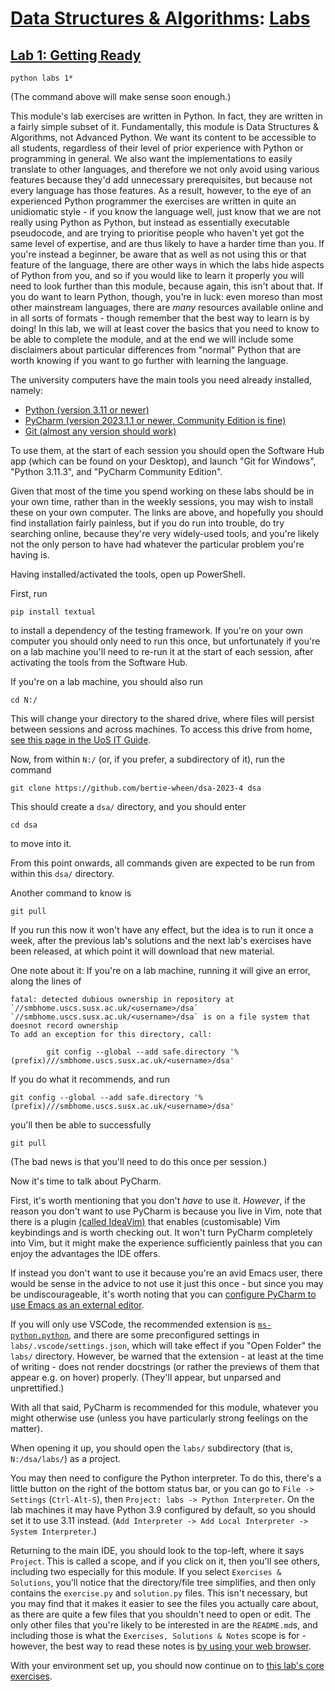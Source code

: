 # [Data Structures & Algorithms](https://github.com/bertie-wheen/dsa-2023-4/blob/trunk/README.md): [Labs](https://github.com/bertie-wheen/dsa-2023-4/blob/trunk/labs/README.md)

## [Lab 1: Getting Ready](https://github.com/bertie-wheen/dsa-2023-4/blob/trunk/labs/lab1/README.md)

```shell
python labs 1*
```

(The command above will make sense soon enough.)

This module's lab exercises are written in Python. In fact, they are written in a fairly simple subset of it.
Fundamentally, this module is Data Structures & Algorithms, not Advanced Python. We want its content to be accessible
to all students, regardless of their level of prior experience with Python or programming in general. We also want the
implementations to easily translate to other languages, and therefore we not only avoid using various features because
they'd add unnecessary prerequisites, but because not every language has those features. As a result, however, to the
eye of an experienced Python programmer the exercises are written in quite an unidiomatic style - if you know the
language well, just know that we are not really using Python as Python, but instead as essentially executable
pseudocode, and are trying to prioritise people who haven't yet got the same level of expertise, and are thus likely to
have a harder time than you. If you're instead a beginner, be aware that as well as not using this or that feature of
the language, there are other ways in which the labs hide aspects of Python from you, and so if you would like to learn
it properly you will need to look further than this module, because again, this isn't about that. If you do want to
learn Python, though, you're in luck: even moreso than most other mainstream languages, there are _many_ resources
available online and in all sorts of formats - though remember that the best way to learn is by doing! In this lab, we
will at least cover the basics that you need to know to be able to complete the module, and at the end we will include
some disclaimers about particular differences from "normal" Python that are worth knowing if you want to go further with
learning the language.

The university computers have the main tools you need already installed, namely:
- [Python (version 3.11 or newer)](https://www.python.org/downloads/)
- [PyCharm (version 2023.1.1 or newer, Community Edition is fine)](https://www.jetbrains.com/pycharm/download/)
- [Git (almost any version should work)](https://git-scm.com/downloads)

To use them, at the start of each session you should open the Software Hub app (which can be found on your Desktop), and
launch "Git for Windows", "Python 3.11.3", and "PyCharm Community Edition".

Given that most of the time you spend working on these labs should be in your own time, rather than in the weekly
sessions, you may wish to install these on your own computer. The links are above, and hopefully you should find
installation fairly painless, but if you do run into trouble, do try searching online, because they're very widely-used
tools, and you're likely not the only person to have had whatever the particular problem you're having is.

Having installed/activated the tools, open up PowerShell.

First, run
```shell
pip install textual
```
to install a dependency of the testing framework. If you're on your own computer you should only need to run this once,
but unfortunately if you're on a lab machine you'll need to re-run it at the start of each session, after activating
the tools from the Software Hub.

If you're on a lab machine, you should also run
```shell
cd N:/
```

This will change your directory to the shared drive, where files will persist between sessions and across machines. To
access this drive from home, [see this page in the UoS IT Guide](https://www.sussex.ac.uk/its/help/guide?id=49).

Now, from within `N:/` (or, if you prefer, a subdirectory of it), run the command
```shell
git clone https://github.com/bertie-wheen/dsa-2023-4 dsa
```

This should create a `dsa/` directory, and you should enter
```shell
cd dsa
```
to move into it.

From this point onwards, all commands given are expected to be run from within this `dsa/` directory.

Another command to know is
```shell
git pull
```

If you run this now it won't have any effect, but the idea is to run it once a week, after the previous lab's solutions
and the next lab's exercises have been released, at which point it will download that new material.

One note about it: If you're on a lab machine, running it will give an error, along the lines of
```
fatal: detected dubious ownership in repository at `//smbhome.uscs.susx.ac.uk/<username>/dsa`
`//smbhome.uscs.susx.ac.uk/<username>/dsa` is on a file system that doesnot record ownership
To add an exception for this directory, call:

        git config --global --add safe.directory '%(prefix)///smbhome.uscs.susx.ac.uk/<username>/dsa'
```

If you do what it recommends, and run
```shell
git config --global --add safe.directory '%(prefix)///smbhome.uscs.susx.ac.uk/<username>/dsa'
```
you'll then be able to successfully
```shell
git pull
```

(The bad news is that you'll need to do this once per session.)

Now it's time to talk about PyCharm.

First, it's worth mentioning that you don't _have_ to use it. _However_, if the reason you don't want to use PyCharm is
because you live in Vim, note that there is a plugin
[(called IdeaVim)](https://www.jetbrains.com/help/pycharm/using-product-as-the-vim-editor.html) that enables
(customisable) Vim keybindings and is worth checking out. It won't turn PyCharm completely into Vim, but it might make
the experience sufficiently painless that you can enjoy the advantages the IDE offers.

If instead you don't want to use it because you're an avid Emacs user, there would be sense in the advice to not use it
just this once - but since you may be undiscourageable, it's worth noting that you can [configure PyCharm to use Emacs
as an external editor](https://www.jetbrains.com/help/pycharm/using-emacs-as-an-external-editor.html).

If you will only use VSCode, the recommended extension is
[`ms-python.python`](https://marketplace.visualstudio.com/items?itemName=ms-python.python), and there are some
preconfigured settings in `labs/.vscode/settings.json`, which will take effect if you "Open Folder" the `labs/`
directory. However, be warned that the extension - at least at the time of writing - does not render docstrings (or
rather the previews of them that appear e.g. on hover) properly. (They'll appear, but unparsed and unprettified.)

With all that said, PyCharm is recommended for this module, whatever you might otherwise use (unless you have
particularly strong feelings on the matter).

When opening it up, you should open the `labs/` subdirectory (that is, `N:/dsa/labs/`) as a project.

You may then need to configure the Python interpreter. To do this, there's a little button on the right of the bottom
status bar, or you can go to `File -> Settings` (`Ctrl-Alt-S`), then `Project: labs -> Python Interpreter`. On the lab
machines it may have Python 3.9 configured by default, so you should set it to use 3.11 instead.
(`Add Interpreter -> Add Local Interpreter -> System Interpreter`.)

Returning to the main IDE, you should look to the top-left, where it says `Project`. This is called a scope, and if you
click on it, then you'll see others, including two especially for this module. If you select `Exercises & Solutions`,
you'll notice that the directory/file tree simplifies, and then only contains the `exercise.py` and `solution.py` files.
This isn't necessary, but you may find that it makes it easier to see the files you actually care about, as there
are quite a few files that you shouldn't need to open or edit. The only other files that you're likely to be interested
in are the `README.md`s, and including those is what the `Exercises, Solutions & Notes` scope is for - however, the best
way to read these notes is [by using your web browser](https://github.com/bertie-wheen/dsa-2023-4/blob/trunk/README.md).

With your environment set up, you should now continue on to
[this lab's core exercises](https://github.com/bertie-wheen/dsa-2023-4/blob/trunk/labs/lab1/core/README.md).
